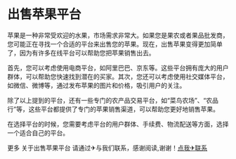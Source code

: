 # 出售苹果平台

苹果是一种非常受欢迎的水果，市场需求非常大。如果您是果农或者果品批发商，您可能正在寻找一个合适的平台来出售您的苹果。现在，出售苹果变得更加简单了，因为有许多在线平台可以帮助您把苹果销售出去。

首先，您可以考虑使用电商平台，如阿里巴巴、京东等。这些平台拥有庞大的用户群体，可以帮助您快速找到潜在的买家。其次，您还可以考虑使用社交媒体平台，如微信、微博等，通过发布苹果的图片和价格，吸引用户的关注。

除了以上提到的平台，还有一些专门的农产品交易平台，如“菜鸟农场”、“农品行”等，这些平台都提供了专门的苹果销售渠道，可以帮助您更好地销售苹果。

在选择平台的时候，您需要考虑平台的用户群体、手续费、物流配送等方面，选择一个适合自己的平台。

更多 关于出售苹果平台 请通过✈与我们联系，感谢阅读,谢谢！[点我✈联系](https://lm.k02.cc)
